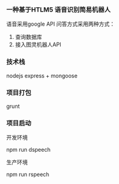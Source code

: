 ### 一种基于HTLM5 语音识别简易机器人

语音采用google API 
问答方式采用两种方式：
1. 查询数据库
2. 接入图灵机器人API

### 技术栈
nodejs express + mongoose


### 项目打包

grunt

### 项目启动

开发环境

npm run dspeech

生产环境

npm run rspeech



